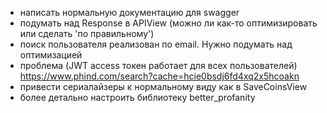 - написать нормальную документацию для swagger
- подумать над Response в APIView (можно ли как-то оптимизировать или сделать 'по правильному')
- поиск пользователя реализован по email. Нужно подумать над оптимизацией
- проблема (JWT access токен работает для всех пользователей) https://www.phind.com/search?cache=hcie0bsdj6fd4xq2x5hcoakn
- привести сериалайзеры к нормальному виду как в SaveCoinsView
- более детально настроить библиотеку better_profanity